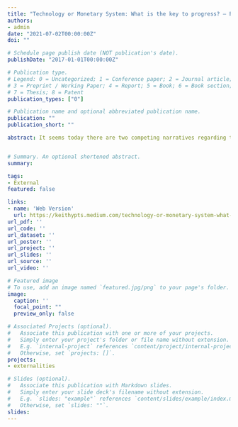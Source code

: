 ```yaml
---
title: "Technology or Monetary System: What is the key to progress? — Part I: The case for Technology"
authors:
- admin
date: "2021-07-02T00:00:00Z"
doi: ""

# Schedule page publish date (NOT publication's date).
publishDate: "2017-01-01T00:00:00Z"

# Publication type.
# Legend: 0 = Uncategorized; 1 = Conference paper; 2 = Journal article;
# 3 = Preprint / Working Paper; 4 = Report; 5 = Book; 6 = Book section;
# 7 = Thesis; 8 = Patent
publication_types: ["0"]

# Publication name and optional abbreviated publication name.
publication: ""
publication_short: ""

abstract: It seems today there are two competing narratives regarding the question of growth. The first regards technology as the key to our economy, our wealth, and our way of being. The second claims that a proper monetary system is foundational for being able to freely invent and build layers of complexity within our society. In particular, we generate technology inside a society with a monetary system, that values and influences it. However, money itself can be regarded as a social technology, so we are inside a sort of Chicken and Egg problem displayed in the cover image. Historically technology comes before money, however, societies without money don’t look like anything we are familiar with today. Was money the key innovation that unlocked the power of modern society? Was money the fundamental element to extend the principles of natural selection to markets? In this series of posts, I’ll explore some ideas that argue in both directions. First I’ll argue why technology is the key to economic growth and how it's dependent and independent of a monetary system in part I of this series.


# Summary. An optional shortened abstract.
summary: 

tags:
- External
featured: false

links:
- name: 'Web Version'
  url: https://keithypts.medium.com/technology-or-monetary-system-what-is-the-key-to-progress-part-i-the-case-for-technology-61a6c6905638
url_pdf: ''
url_code: '' 
url_dataset: ''
url_poster: ''
url_project: ''
url_slides: ''
url_source: ''
url_video: ''

# Featured image
# To use, add an image named `featured.jpg/png` to your page's folder. 
image:
  caption: ''
  focal_point: ""
  preview_only: false

# Associated Projects (optional).
#   Associate this publication with one or more of your projects.
#   Simply enter your project's folder or file name without extension.
#   E.g. `internal-project` references `content/project/internal-project/index.md`.
#   Otherwise, set `projects: []`.
projects:
- externalities

# Slides (optional).
#   Associate this publication with Markdown slides.
#   Simply enter your slide deck's filename without extension.
#   E.g. `slides: "example"` references `content/slides/example/index.md`.
#   Otherwise, set `slides: ""`.
slides:
---
```

